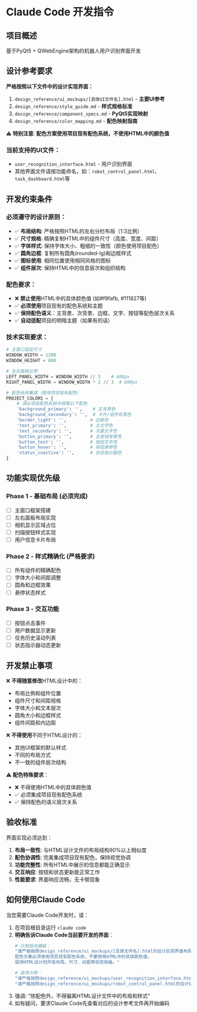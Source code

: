 # Claude Code 开发指令

## 项目概述
基于PyQt5 + QWebEngine架构的机器人用户识别界面开发

## 设计参考要求
**严格按照以下文件中的设计实现界面：**
1. `design_reference/ui_mockups/[具体UI文件名].html` - **主要UI参考**
2. `design_reference/style_guide.md` - **样式规格标准**  
3. `design_reference/component_specs.md` - **PyQt5实现映射**
4. `design_reference/color_mapping.md` - **配色映射指南**

⚠️ **特别注意**: **配色方案使用项目现有配色系统，不使用HTML中的颜色值**

### 当前支持的UI文件：
- `user_recognition_interface.html` - 用户识别界面
- 其他界面文件请按功能命名，如：`robot_control_panel.html`、`task_dashboard.html`等

## 开发约束条件
### 必须遵守的设计原则：
- ✅ **布局结构**: 严格按照HTML的左右分栏布局（1:3比例）
- ✅ **尺寸规格**: 精确复制HTML中的组件尺寸（高度、宽度、间距）
- ✅ **字体样式**: 保持字体大小、粗细的一致性（颜色使用项目配色）
- ✅ **圆角边框**: 复制所有圆角(rounded-lg)和边框样式
- ✅ **图标使用**: 相同位置使用相同风格的图标
- ✅ **组件层次**: 保持HTML中的信息层次和组织结构

### 配色要求：
- ❌ **禁止使用**HTML中的具体颜色值 (如#f9fafb, #111827等)
- ✅ **必须使用**项目现有的配色系统和主题
- ✅ **保持配色语义**：主背景、次背景、边框、文字、按钮等配色层次关系
- ✅ **自动适配**项目的明暗主题（如果有的话）

### 技术实现要求：
```python
# 主窗口固定尺寸
WINDOW_WIDTH = 1200
WINDOW_HEIGHT = 800

# 左右面板比例
LEFT_PANEL_WIDTH = WINDOW_WIDTH // 3    # 400px
RIGHT_PANEL_WIDTH = WINDOW_WIDTH * 2 // 3  # 800px

# 配色系统集成（使用项目现有配色）
PROJECT_COLORS = {
    # 请从项目配色系统中获取以下配色
    'background_primary': '',    # 主背景色
    'background_secondary': '',  # 卡片/组件背景色  
    'border_light': '',         # 边框色
    'text_primary': '',         # 主文字色
    'text_secondary': '',       # 次要文字色
    'button_primary': '',       # 主按钮背景色
    'button_text': '',          # 按钮文字色
    'button_hover': '',         # 按钮悬停色
    'status_inactive': '',      # 状态指示器色
}
```

## 功能实现优先级
### Phase 1 - 基础布局 (必须完成)
- [ ] 主窗口框架搭建
- [ ] 左右面板布局实现 
- [ ] 相机显示区域占位
- [ ] 扫描按钮样式实现
- [ ] 用户信息卡片布局

### Phase 2 - 样式精确化 (严格要求)
- [ ] 所有组件的精确配色
- [ ] 字体大小和间距调整
- [ ] 圆角和边框效果
- [ ] 悬停状态样式

### Phase 3 - 交互功能
- [ ] 按钮点击事件
- [ ] 用户数据显示更新
- [ ] 任务历史滚动列表
- [ ] 状态指示器动态更新

## 开发禁止事项
❌ **不得随意修改**HTML设计中的：
- 布局比例和组件位置
- 组件尺寸和间距规格
- 字体大小和文本层次
- 圆角大小和边框样式
- 组件间距和内边距

❌ **不得使用**不同于HTML设计的：
- 其他UI框架的默认样式
- 不同的布局方式
- 不一致的组件层次结构

⚠️ **配色特殊要求**：
- ❌ 不得使用HTML中的具体颜色值
- ✅ 必须集成项目现有配色系统
- ✅ 保持配色的语义层次关系

## 验收标准
界面实现必须达到：
1. **布局一致性**: 与HTML设计文件的布局结构90%以上相似度
2. **配色协调性**: 完美集成项目现有配色，保持视觉协调
3. **功能完整性**: 所有HTML中展示的信息都能正确显示
4. **交互响应**: 按钮和状态更新能正常工作
5. **性能要求**: 界面响应流畅，无卡顿现象

## 如何使用Claude Code
当您需要Claude Code开发时，请：
1. 在项目根目录运行 `claude code`
2. **明确告诉Claude Code当前要开发的界面**：
   ```bash
   # 示例指令模板：
   "请严格按照design_reference/ui_mockups/[具体文件名].html的设计实现界面布局和结构，
   配色方案必须使用项目现有配色系统，不要使用HTML中的具体颜色值，
   保持HTML设计的所有布局、尺寸、间距等视觉规格。"
   
   # 具体示例：
   "请严格按照design_reference/ui_mockups/user_recognition_interface.html的设计实现界面..."
   "请严格按照design_reference/ui_mockups/robot_control_panel.html的设计实现界面..."
   ```
3. 强调: "除配色外，不得偏离HTML设计文件中的布局和样式"
4. 如有疑问，要求Claude Code先查看对应的设计参考文件再开始编码